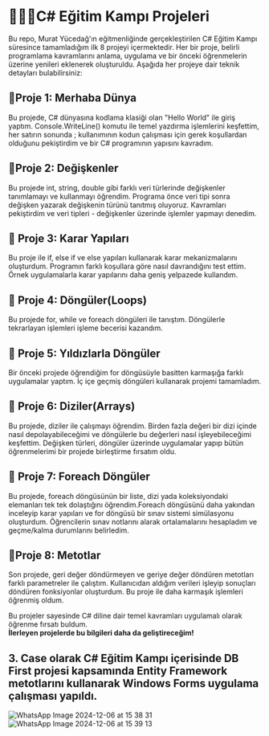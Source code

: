 # 👩🏽‍💻C# Eğitim Kampı Projeleri

Bu repo, Murat Yücedağ'ın eğitmenliğinde gerçekleştirilen C# Eğitim Kampı süresince tamamladığım ilk 8 projeyi içermektedir. Her bir proje, belirli programlama kavramlarını anlama, uygulama ve bir önceki öğrenmelerin üzerine yenileri eklenerek oluşturuldu. Aşağıda her projeye dair teknik detayları bulabilirsiniz:

## 📍Proje 1: Merhaba Dünya

Bu projede, C# dünyasına kodlama klasiği olan "Hello World" ile giriş yaptım. Console.WriteLine() komutu ile temel yazdırma işlemlerini keşfettim, her satırın sonunda ; kullanımının kodun çalışması için gerek koşullardan olduğunu pekiştirdim ve bir C# programının yapısını kavradım. 

## 📍Proje 2: Değişkenler

Bu projede int, string, double gibi farklı veri türlerinde değişkenler tanımlamayı ve kullanmayı öğrendim. Programa önce veri tipi sonra değişken yazarak değişkenin türünü tanıtmış oluyoruz. Kavramları pekiştirdim ve veri tipleri - değişkenler üzerinde işlemler yapmayı denedim. 

## 📍 Proje 3: Karar Yapıları

Bu proje ile if, else if ve else yapıları kullanarak karar mekanizmalarını oluşturdum. Programın farklı koşullara göre nasıl davrandığını test ettim. Örnek uygulamalarla karar yapılarını daha geniş yelpazede kullandım.

## 📍 Proje 4: Döngüler(Loops)

Bu projede for, while ve foreach döngüleri ile tanıştım. Döngülerle tekrarlayan işlemleri işleme becerisi kazandım.

## 📍 Proje 5: Yıldızlarla Döngüler

Bir önceki projede öğrendiğim for döngüsüyle basitten karmaşığa farklı uygulamalar yaptım. İç içe geçmiş döngüleri kullanarak projemi tamamladım.

## 📍 Proje 6: Diziler(Arrays)

Bu projede, diziler ile çalışmayı öğrendim. Birden fazla değeri bir dizi içinde nasıl depolayabileceğimi ve döngülerle bu değerleri nasıl işleyebileceğimi keşfettim. Değişken türleri, döngüler üzerinde uygulamalar yapıp bütün öğrenmelerimi bir projede birleştirme fırsatım oldu.

## 📍 Proje 7: Foreach Döngüler

Bu projede, foreach döngüsünün bir liste, dizi yada koleksiyondaki elemanları tek tek dolaştığını öğrendim.Foreach döngüsünü daha yakından inceleyip karar yapıları ve for döngüsü bir sınav sistemi simülasyonu oluşturdum. Öğrencilerin sınav notlarını alarak ortalamalarını hesapladım ve geçme/kalma durumlarını belirledim. 

## 📍Proje 8: Metotlar

Son projede, geri değer döndürmeyen ve geriye değer döndüren metotları farklı parametreler ile çalıştım. Kullanıcıdan aldığım verileri işleyip sonuçları döndüren fonksiyonlar oluşturdum. Bu proje ile daha karmaşık işlemleri öğrenmiş oldum.

Bu projeler sayesinde C# diline dair temel kavramları uygulamalı olarak öğrenme fırsatı buldum. <br/> **İlerleyen projelerde bu bilgileri daha da geliştireceğim!**


## 3. Case olarak  C# Eğitim Kampı içerisinde DB First projesi kapsamında Entity Framework metotlarını kullanarak Windows Forms uygulama çalışması yapıldı. 

![WhatsApp Image 2024-12-06 at 15 38 31](https://github.com/user-attachments/assets/cb1d64c6-130e-4e70-8ab3-e12f43bc4128)
![WhatsApp Image 2024-12-06 at 15 39 13](https://github.com/user-attachments/assets/11616842-e25c-4f5a-a1ca-e5353c22bfd8)


